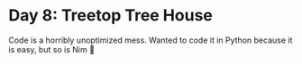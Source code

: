 # Day 8: Treetop Tree House
Code is a horribly unoptimized mess. Wanted to code it in Python because it is easy, but so is Nim 🤌
